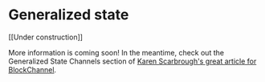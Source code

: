 # Generalized state

\[\[Under construction\]\]

More information is coming soon! In the meantime, check out the Generalized State Channels section of [Karen Scarbrough's great article for BlockChannel](https://medium.com/blockchannel/the-redemptive-greed-that-will-drive-decentralization-generalized-state-channels-in-depth-part-666bd6244a28).

